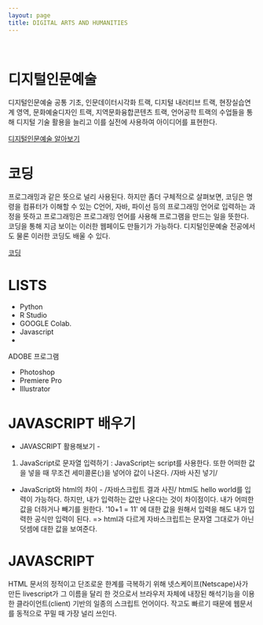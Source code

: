 ```yaml
---
layout: page
title: DIGITAL ARTS AND HUMANITIES
---
```


<br/>

# 디지털인문예술

디지털인문예술 공통 기초, 인문데이터시각화 트랙, 디지털 내러티브 트랙, 현장실습연계 영역, 문화예술디자인 트랙, 지역문화융합콘텐츠 트랙, 언어공학 트랙의 수업들을 통해 디지털 기술 활용을 늘리고 이를 실전에 사용하여 아이디어를 표현한다.

[디지털인문예술 알아보기](https://sites.google.com/view/dah-hallym/about?authuser=0)

# 코딩

프로그래밍과 같은 뜻으로 널리 사용된다. 하지만 좀더 구체적으로 살펴보면, 코딩은 명령을 컴퓨터가 이해할 수 있는 C언어, 자바, 파이선 등의 프로그래밍 언어로 입력하는 과정을 뜻하고 프로그래밍은 프로그래밍 언어를 사용해 프로그램을 만드는 일을 뜻한다. 코딩을 통해 지금 보이는 이러한 웹페이도 만들기가 가능하다. 디지털인문예술 전공에서도 물론 이러한 코딩도 배울 수 있다.
	
[코딩](https://www.youtube.com/watch?v=1ttLx9MbrCI&t=3s)


# LISTS


- Python
- R Studio    
- GOOGLE Colab.
- Javascript
- 
ADOBE 프로그램

- Photoshop
- Premiere Pro
- Illustrator




# JAVASCRIPT 배우기

- JAVASCRIPT 활용해보기 -

1. JavaScript로 문자열 입력하기 : JavaScript는 script를 사용한다. 또한 어떠한 값을 넣을 때 무조건 세미콜론(;)을 넣어야 값이 나온다.
/자바 사진 넣기/

- JavaScript와 html의 차이 -
/자바스크립트 결과 사진/
html도 hello world를 입력이 가능하다. 하지만, 내가 입력하는 값만 나온다는 것이 차이점이다. 내가 어떠한 값을 더하거나 빼기를 원한다. '10+1 = 11' 에 대한 값을 원해서 입력을 해도 내가 입력한 공식만 입력이 된다. => html과 다르게 자바스크립트는 문자열 그대로가 아닌 덧셈에 대한 값을 보여준다.

# JAVASCRIPT

HTML 문서의 정적이고 단조로운 한계를 극복하기 위해 넷스케이프(Netscape)사가 만든 livescript가 그 이름을 달리 한 것으로서 브라우저 자체에 내장된 해석기능을 이용한 클라이언트(client) 기반의 일종의 스크립트 언어이다. 작고도 빠르기 때문에 웹문서를 동적으로 꾸밀 때 가장 널리 쓰인다.



